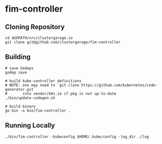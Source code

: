 # fim-controller

## Cloning Repository

```
cd $GOPATH/src/clustergarage.io
git clone git@github.com/clustergarage/fim-controller
```

## Building

```
# save Godeps
godep save

# build kube-controller definitions
# NOTE: one may need to `git clone https://github.com/kubernetes/code-generator.git`
#       into vendor/k8s.io if pkg is not up-to-date
./bin/update-codegen.sh

# build binary
go bin -o bin/fim-controller .
```

## Running Locally

```
./bin/fim-controller -kubeconfig $HOME/.kube/config -log_dir ./log
```
